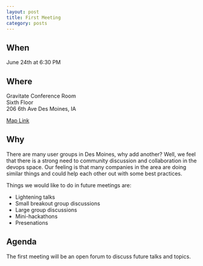 ```yaml
---
layout: post
title: First Meeting
category: posts
---
```


## When

June 24th at 6:30 PM

## Where

Gravitate Conference Room<br />
Sixth Floor<br />
206 6th Ave Des Moines, IA

[Map Link](https://www.google.com/maps/place/206+6th+Ave,+Des+Moines,+IA+50309)

## Why

There are many user groups in Des Moines, why add another? Well, we feel that there is a strong
need to community discussion and collaboration in the devops space. Our feeling is that many
companies in the area are doing similar things and could help each other out with some best
practices.

Things we would like to do in future meetings are:

* Lightening talks
* Small breakout group discussions
* Large group discussions
* Mini-hackathons
* Presenations

## Agenda

The first meeting will be an open forum to discuss future talks and topics.
